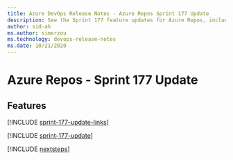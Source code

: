 ```yaml
---
title: Azure DevOps Release Notes - Azure Repos Sprint 177 Update
description: See the Sprint 177 feature updates for Azure Repos, including next steps.
author: sid-ah
ms.author: simerzou
ms.technology: devops-release-notes
ms.date: 10/21/2020
---
```


# Azure Repos - Sprint 177 Update

## Features

[!INCLUDE [sprint-177-update-links](../includes/repos/sprint-177-update-links.md)]

[!INCLUDE [sprint-177-update](../includes/repos/sprint-177-update.md)]

[!INCLUDE [nextsteps](../includes/nextsteps.md)]
